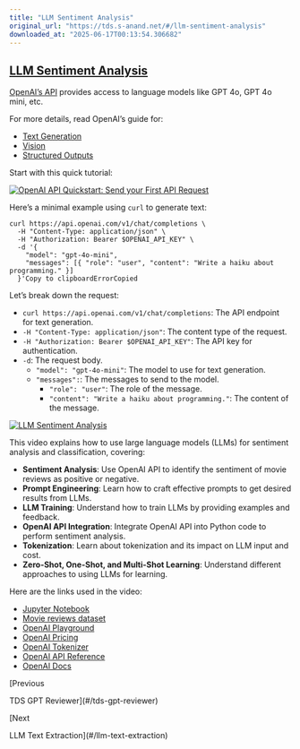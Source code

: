 ```yaml
---
title: "LLM Sentiment Analysis"
original_url: "https://tds.s-anand.net/#/llm-sentiment-analysis"
downloaded_at: "2025-06-17T00:13:54.306682"
---
```


[LLM Sentiment Analysis](#/llm-sentiment-analysis?id=llm-sentiment-analysis)
----------------------------------------------------------------------------

[OpenAI’s API](https://platform.openai.com/) provides access to language models like GPT 4o, GPT 4o mini, etc.

For more details, read OpenAI’s guide for:

* [Text Generation](https://platform.openai.com/docs/guides/text-generation)
* [Vision](https://platform.openai.com/docs/guides/vision)
* [Structured Outputs](https://platform.openai.com/docs/guides/structured-outputs)

Start with this quick tutorial:

[![OpenAI API Quickstart: Send your First API Request](https://i.ytimg.com/vi_webp/Xz4ORA0cOwQ/sddefault.webp)](https://youtu.be/Xz4ORA0cOwQ)

Here’s a minimal example using `curl` to generate text:

```
curl https://api.openai.com/v1/chat/completions \
  -H "Content-Type: application/json" \
  -H "Authorization: Bearer $OPENAI_API_KEY" \
  -d '{
    "model": "gpt-4o-mini",
    "messages": [{ "role": "user", "content": "Write a haiku about programming." }]
  }'Copy to clipboardErrorCopied
```

Let’s break down the request:

* `curl https://api.openai.com/v1/chat/completions`: The API endpoint for text generation.
* `-H "Content-Type: application/json"`: The content type of the request.
* `-H "Authorization: Bearer $OPENAI_API_KEY"`: The API key for authentication.
* `-d`: The request body.
  + `"model": "gpt-4o-mini"`: The model to use for text generation.
  + `"messages":`: The messages to send to the model.
    - `"role": "user"`: The role of the message.
    - `"content": "Write a haiku about programming."`: The content of the message.

[![LLM Sentiment Analysis](https://i.ytimg.com/vi_webp/_D46QrX-2iU/sddefault.webp)](https://youtu.be/_D46QrX-2iU)

This video explains how to use large language models (LLMs) for sentiment analysis and classification, covering:

* **Sentiment Analysis**: Use OpenAI API to identify the sentiment of movie reviews as positive or negative.
* **Prompt Engineering**: Learn how to craft effective prompts to get desired results from LLMs.
* **LLM Training**: Understand how to train LLMs by providing examples and feedback.
* **OpenAI API Integration**: Integrate OpenAI API into Python code to perform sentiment analysis.
* **Tokenization**: Learn about tokenization and its impact on LLM input and cost.
* **Zero-Shot, One-Shot, and Multi-Shot Learning**: Understand different approaches to using LLMs for learning.

Here are the links used in the video:

* [Jupyter Notebook](https://colab.research.google.com/drive/1tVZBD9PKto1kPmVJFNUt0tdzT5EmLLWs)
* [Movie reviews dataset](https://drive.google.com/file/d/1X33ao8_PE17c3htkQ-1p2dmW2xKmOq8Q/view)
* [OpenAI Playground](https://platform.openai.com/playground/chat)
* [OpenAI Pricing](https://openai.com/api/pricing/)
* [OpenAI Tokenizer](https://platform.openai.com/tokenizer)
* [OpenAI API Reference](https://platform.openai.com/docs/api-reference/)
* [OpenAI Docs](https://platform.openai.com/docs/overview)

[Previous

TDS GPT Reviewer](#/tds-gpt-reviewer)

[Next

LLM Text Extraction](#/llm-text-extraction)